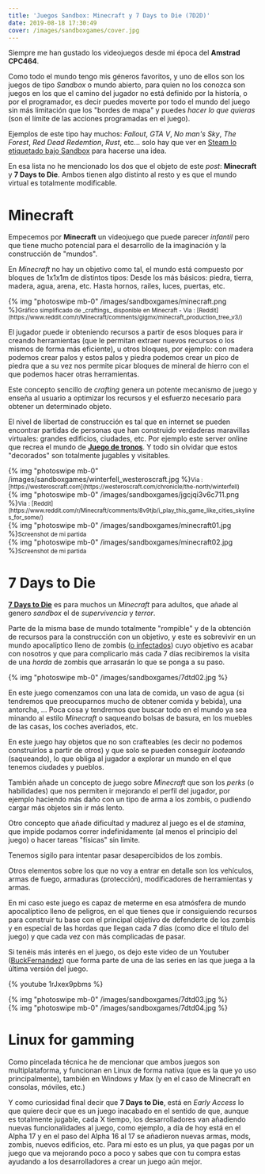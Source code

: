 ```yaml
---
title: 'Juegos Sandbox: Minecraft y 7 Days to Die (7D2D)'
date: 2019-08-18 17:30:49
cover: /images/sandboxgames/cover.jpg
---
```


Siempre me han gustado los videojuegos desde mi época del **Amstrad CPC464**.

Como todo el mundo tengo mis géneros favoritos, y uno de ellos son los juegos de tipo _Sandbox_ o mundo abierto, para quien no los conozca son juegos en los que el camino del jugador no está definido por la historía, o por el programador, es decir puedes moverte por todo el mundo del juego sin más limitación que los "bordes de mapa" y puedes _hacer lo que quieras_ (son el límite de las acciones programadas en el juego).

Ejemplos de este tipo hay muchos: _Fallout_, _GTA V_, _No man's Sky_, _The Forest_, _Red Dead Redemtion_, _Rust_, etc... solo hay que ver en [Steam lo etiquetado bajo Sandbox](https://store.steampowered.com/tags/en/Sandbox/#p=0&tab=TopSellers) para hacerse una idea.

En esa lista no he mencionado los dos que el objeto de este _post_: **Minecraft** y **7 Days to Die**. Ambos tienen algo distinto al resto y es que el mundo virtual es totalmente modificable.

# Minecraft

Empecemos por **Minecraft** un videojuego que puede parecer _infantil_ pero que tiene mucho potencial para el desarrollo de la imaginación y la construcción de "mundos".

En _Minecraft_ no hay un objetivo como tal, el mundo está compuesto por bloques de 1x1x1m de distintos tipos: Desde los más básicos: piedra, tierra, madera, agua, arena, etc. Hasta hornos, railes, luces, puertas, etc.

<div class="right-50">
{% img "photoswipe mb-0" /images/sandboxgames/minecraft.png %}<small>Gráfico simplificado de _craftings_ disponible en Minecraft - Via : [Reddit](https://www.reddit.com/r/Minecraft/comments/gigmx/minecraft_production_tree_v3/)</small>
</div>

El jugador puede ir obteniendo recursos a partir de esos bloques para ir creando herramientas (que le permitan extraer nuevos recursos o los mismos de forma más eficiente), u otros bloques, por ejemplo: con madera podemos crear palos y estos palos y piedra podemos crear un pico de piedra que a su vez nos permite picar bloques de mineral de hierro con el que podemos hacer otras herramientas.

Este concepto sencillo de _crafting_ genera un potente mecanismo de juego y enseña al usuario a optimizar los recursos y el esfuerzo necesario para obtener un determinado objeto.

El nivel de libertad de construcción es tal que en internet se pueden encontrar partidas de personas que han construido verdaderas maravillas virtuales: grandes edificios, ciudades, etc. Por ejemplo este server online que recrea el mundo de **[Juego de tronos](https://westeroscraft.com/)**. Y todo sin olvidar que estos "decorados" son totalmente jugables y visitables.
<div class="clearfix"></div>
<div class="left-50">
{% img "photoswipe mb-0" /images/sandboxgames/winterfell_westeroscraft.jpg %}<small>Via : [https://westeroscraft.com](https://westeroscraft.com/chronicle/the-north/winterfell)</small>
</div><div class="right-50">
{% img "photoswipe mb-0" /images/sandboxgames/jgcjqi3v6c711.png %}<small>Via : [Reddit](https://www.reddit.com/r/Minecraft/comments/8v9tjb/i_play_this_game_like_cities_skylines_for_some/)</small>
</div>
<div class="clearfix"></div>
<div class="left-50">
{% img "photoswipe mb-0" /images/sandboxgames/minecraft01.jpg %}<small>Screenshot de mi partida</small>
</div><div class="right-50">
{% img "photoswipe mb-0" /images/sandboxgames/minecraft02.jpg %}<small>Screenshot de mi partida</small>
</div>
<div class="clearfix"></div>


# 7 Days to Die

**[7 Days to Die](https://store.steampowered.com/app/251570/7_Days_to_Die/)** es para muchos un _Minecraft_ para adultos, que añade al genero _sandbox_ el de _supervivencia_ y _terror_.

Parte de la misma base de mundo totalmente "rompible" y de la obtención de recursos para la construcción con un objetivo, y este es sobrevivir en un mundo apocalíptico lleno de zombis ([o infectados](https://youtu.be/CH_6IjP4aoU?t=122)) cuyo objetivo es acabar con nosotros y que para complicarlo más cada 7 días recibiremos la visita de una *horda* de zombis que arrasarán lo que se ponga a su paso.
<div class="right-50">
{% img "photoswipe mb-0" /images/sandboxgames/7dtd02.jpg %}
</div>

En este juego comenzamos con una lata de comida, un vaso de agua (si tendremos que preocuparnos mucho de obtener comida y bebida), una antorcha, ... Poca cosa y tendremos que buscar todo en el mundo ya sea minando al estilo _Minecraft_ o saqueando bolsas de basura, en los muebles de las casas, los coches averiados, etc.

En este juego hay objetos que no son crafteables (es decir no podemos construirlos a partir de otros) y que solo se pueden conseguir _looteando_ (saqueando), lo que obliga al jugador a explorar un mundo en el que tenemos ciudades y pueblos.

También añade un concepto de juego sobre _Minecraft_ que son los _perks_ (o habilidades) que nos permiten ir mejorando el perfil del jugador, por ejemplo haciendo más daño con un tipo de arma a los zombis, o pudiendo cargar más objetos sin ir más lento.

Otro concepto que añade dificultad y madurez al juego es el de _stamina_, que impide podamos correr indefinidamente (al menos el principio del juego) o hacer tareas "físicas" sin limite.

Tenemos sigilo para intentar pasar desapercibidos de los zombis.

Otros elementos sobre los que no voy a entrar en detalle son los vehículos, armas de fuego, armaduras (protección), modificadores de herramientas y armas.

En mi caso este juego es capaz de meterme en esa atmósfera de mundo apocalíptico lleno de peligros, en el que tienes que ir consiguiendo recursos para construir tu base con el principal objetivo de defenderte de los zombis y en especial de las hordas que llegan cada 7 días (como dice el título del juego) y que cada vez con más complicadas de pasar.

Si tenéis más interés en el juego, os dejo este video de un Youtuber ([BuckFernandez](https://www.youtube.com/channel/UCWktmlIWDDxOYSmV7gRV9gw)) que forma parte de una de las series en las que juega a la última versión del juego.

{% youtube 1rJxex9pbms %}


<div class="left-50">
{% img "photoswipe mb-0" /images/sandboxgames/7dtd03.jpg %}
</div><div class="right-50">
{% img "photoswipe mb-0" /images/sandboxgames/7dtd04.jpg %}
</div>
<div class="clearfix"></div>

# Linux for gamming
Como pincelada técnica he de mencionar que ambos juegos son multiplataforma, y funcionan en Linux de forma nativa (que es la que yo uso principalmente), también en Windows y Max (y en el caso de Minecraft en consolas, móviles, etc.)

Y como curiosidad final decir que **7 Days to Die**, está en _Early Access_ lo que quiere decir que es un juego inacabado en el sentido de que, aunque es totalmente jugable, cada X tiempo, los desarrolladores van añadiendo nuevas funcionalidades al juego, como ejemplo, a día de hoy está en el Alpha 17 y en el paso del Alpha 16 al 17 se añadieron nuevas armas, mods, zombis, nuevos edificios, etc. Para mí esto es un plus, ya que pagas por un juego que va mejorando poco a poco y sabes que con tu compra estas ayudando a los desarrolladores a crear un juego aún mejor.







